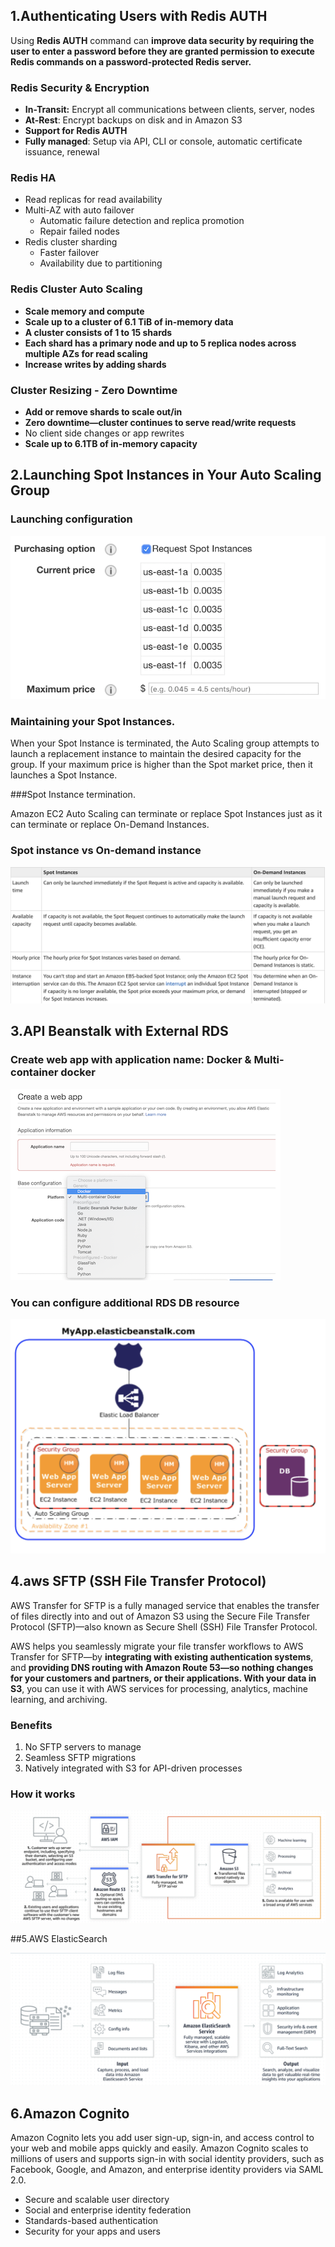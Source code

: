 ## 1.Authenticating Users with Redis AUTH

Using **Redis AUTH** command can **improve data security by requiring the user to enter a password before they are granted permission to execute Redis commands on a password-protected Redis server.**


### Redis Security & Encryption

* **In-Transit:** Encrypt all communications between clients, server, nodes 
* **At-Rest**: Encrypt backups on disk and in Amazon S3 
* **Support for Redis AUTH**
* **Fully managed**: Setup via API, CLI or console, automatic certificate issuance, renewal 

### Redis HA

* Read replicas for read availability 
* Multi-AZ with auto failover 
  * Automatic failure detection and replica promotion 
  * Repair failed nodes 
* Redis cluster sharding 
  * Faster failover 
  * Availability due to partitioning 


### Redis Cluster Auto Scaling

* **Scale memory and compute** 
* **Scale up to a cluster of 6.1 TiB of in-memory data** 
* **A cluster consists of 1 to 15 shards**
* **Each shard has a primary node and up to 5 replica nodes across multiple AZs for read scaling** 
* **Increase writes by adding shards** 


### Cluster Resizing - Zero Downtime

* **Add or remove shards to scale out/in**
* **Zero downtime—cluster continues to serve read/write requests** 
* No client side changes or app rewrites 
* **Scale up to 6.1TB of in-memory capacity**

## 2.Launching Spot Instances in Your Auto Scaling Group

### Launching configuration

![Alt Image Text](images/21_1.jpg "Body image")

### Maintaining your Spot Instances. 

When your Spot Instance is terminated, the Auto Scaling group attempts to launch a replacement instance to maintain the desired capacity for the group. If your maximum price is higher than the Spot market price, then it launches a Spot Instance.

###Spot Instance termination.

Amazon EC2 Auto Scaling can terminate or replace Spot Instances just as it can terminate or replace On-Demand Instances.

### Spot instance vs On-demand instance

![Alt Image Text](images/21_2.jpg "Body image")

## 3.API Beanstalk with External RDS

### Create web app with application name: Docker & Multi-container docker

![Alt Image Text](images/21_3.jpg "Body image")


### You can configure additional RDS DB resource

![Alt Image Text](images/21_4.jpg "Body image")

## 4.aws SFTP (SSH File Transfer Protocol)

AWS Transfer for SFTP is a fully managed service that enables the transfer of files directly into and out of Amazon S3 using the Secure File Transfer Protocol (SFTP)—also known as Secure Shell (SSH) File Transfer Protocol. 

AWS helps you seamlessly migrate your file transfer workflows to AWS Transfer for SFTP—by **integrating with existing authentication systems**, and **providing DNS routing with Amazon Route 53—so nothing changes for your customers and partners, or their applications. With your data in S3**, you can use it with AWS services for processing, analytics, machine learning, and archiving. 

### Benefits

1. No SFTP servers to manage
2. Seamless SFTP migrations
3. Natively integrated with S3 for API-driven processes

### How it works

![Alt Image Text](images/21_5.jpg "Body image")

##5.AWS ElasticSearch

![Alt Image Text](images/21_6.jpg "Body image")


## 6.Amazon Cognito

Amazon Cognito lets you add user sign-up, sign-in, and access control to your web and mobile apps quickly and easily. Amazon Cognito scales to millions of users and supports sign-in with social identity providers, such as Facebook, Google, and Amazon, and enterprise identity providers via SAML 2.0.


* Secure and scalable user directory
* Social and enterprise identity federation
* Standards-based authentication
* Security for your apps and users
